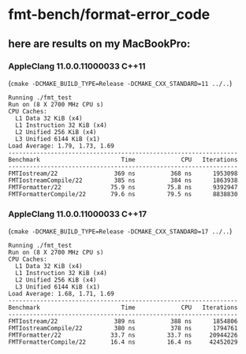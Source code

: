 # fmt-bench/format-error_code

## here are results on my MacBookPro:

### AppleClang 11.0.0.11000033 C++11

(```cmake -DCMAKE_BUILD_TYPE=Release -DCMAKE_CXX_STANDARD=11 ../..```)

```
Running ./fmt_test
Run on (8 X 2700 MHz CPU s)
CPU Caches:
  L1 Data 32 KiB (x4)
  L1 Instruction 32 KiB (x4)
  L2 Unified 256 KiB (x4)
  L3 Unified 6144 KiB (x1)
Load Average: 1.79, 1.73, 1.69
-----------------------------------------------------------------
Benchmark                       Time             CPU   Iterations
-----------------------------------------------------------------
FMTIostream/22                369 ns          368 ns      1953098
FMTIostreamCompile/22         385 ns          384 ns      1863938
FMTFormatter/22              75.9 ns         75.8 ns      9392947
FMTFormatterCompile/22       79.6 ns         79.5 ns      8838830
```


### AppleClang 11.0.0.11000033 C++17

(```cmake -DCMAKE_BUILD_TYPE=Release -DCMAKE_CXX_STANDARD=17 ../..```)

```
Running ./fmt_test
Run on (8 X 2700 MHz CPU s)
CPU Caches:
  L1 Data 32 KiB (x4)
  L1 Instruction 32 KiB (x4)
  L2 Unified 256 KiB (x4)
  L3 Unified 6144 KiB (x1)
Load Average: 1.68, 1.71, 1.69
-----------------------------------------------------------------
Benchmark                       Time             CPU   Iterations
-----------------------------------------------------------------
FMTIostream/22                389 ns          388 ns      1854806
FMTIostreamCompile/22         380 ns          378 ns      1794761
FMTFormatter/22              33.7 ns         33.7 ns     20944226
FMTFormatterCompile/22       16.4 ns         16.4 ns     42452029
```

